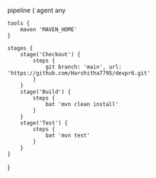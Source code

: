 pipeline {
    agent any

    tools {
        maven 'MAVEN_HOME'
    }

    stages {
        stage('Checkout') {
            steps {
                git branch: 'main', url: 'https://github.com/Harshitha7795/devpr6.git'
            }
        }
        stage('Build') {
            steps {
                bat 'mvn clean install'
            }
        }
        stage('Test') {
            steps {
                bat 'mvn test'
            }
        }
    }
}
